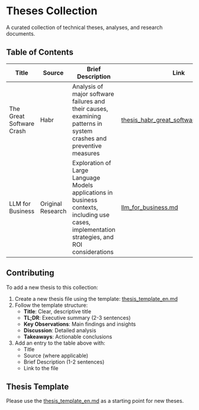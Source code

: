 # Theses Collection

A curated collection of technical theses, analyses, and research documents.

## Table of Contents

| Title | Source | Brief Description | Link |
|-------|--------|-------------------|------|
| The Great Software Crash | Habr | Analysis of major software failures and their causes, examining patterns in system crashes and preventive measures | [thesis_habr_great_software_crash_en.md](thesis_habr_great_software_crash_en.md) |
| LLM for Business | Original Research | Exploration of Large Language Models applications in business contexts, including use cases, implementation strategies, and ROI considerations | [llm_for_business.md](llm_for_business.md) |

## Contributing

To add a new thesis to this collection:

1. Create a new thesis file using the template: [thesis_template_en.md](thesis_template_en.md)
2. Follow the template structure:
   - **Title**: Clear, descriptive title
   - **TL;DR**: Executive summary (2-3 sentences)
   - **Key Observations**: Main findings and insights
   - **Discussion**: Detailed analysis
   - **Takeaways**: Actionable conclusions
3. Add an entry to the table above with:
   - Title
   - Source (where applicable)
   - Brief Description (1-2 sentences)
   - Link to the file

## Thesis Template

Please use the [thesis_template_en.md](thesis_template_en.md) as a starting point for new theses.
